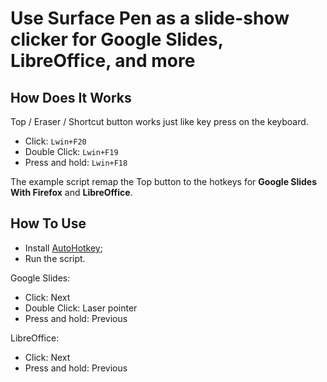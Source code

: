 # Use Surface Pen as a slide-show clicker for Google Slides, LibreOffice, and more

## How Does It Works

Top / Eraser / Shortcut button works just like key press on the keyboard.

- Click: `Lwin+F20`
- Double Click: `Lwin+F19`
- Press and hold: `Lwin+F18`

The example script remap the Top button to the hotkeys for **Google Slides With Firefox** and **LibreOffice**.

## How To Use

- Install [AutoHotkey](https://www.autohotkey.com/);
- Run the script.

Google Slides:

- Click: Next
- Double Click: Laser pointer
- Press and hold: Previous

LibreOffice:

- Click: Next
- Press and hold: Previous

